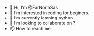- 👋 Hi, I’m @FarNorthSas
- 👀 I’m interested in coding for beginers.
- 🌱 I’m currently learning python
- 💞️ I’m looking to collaborate on ?
- 📫 How to reach me 

<!---
FarNorthSas/FarNorthSas is a ✨ special ✨ repository because its `README.md` (this file) appears on your GitHub profile.
You can click the Preview link to take a look at your changes.
--->
